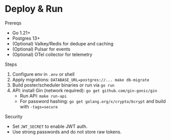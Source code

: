# Deploy & Run

Prereqs
- Go 1.21+
- Postgres 13+
- (Optional) Valkey/Redis for dedupe and caching
- (Optional) Pulsar for events
- (Optional) OTel collector for telemetry

Steps
1. Configure env in `.env` or shell
2. Apply migrations: `DATABASE_URL=postgres://... make db-migrate`
3. Build poster/scheduler binaries or run via `go run`
4. API: install Gin (network required): `go get github.com/gin-gonic/gin`
   - Run API: `make run-api`
   - For password hashing: `go get golang.org/x/crypto/bcrypt` and build with `-tags=secure`

Security
- Set `JWT_SECRET` to enable JWT auth.
- Use strong passwords and do not store raw tokens.

